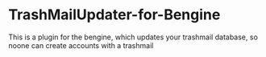 TrashMailUpdater-for-Bengine
============================

This is a plugin for the bengine, which updates your trashmail database, so noone can create accounts with a trashmail